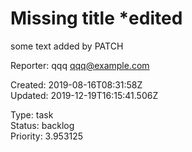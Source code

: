 # Missing title *edited

some text added by PATCH

Reporter: qqq <qqq@example.com>  

Created: 2019-08-16T08:31:58Z  
Updated: 2019-12-19T16:15:41.506Z

Type: task  
Status: backlog  
Priority: 3.953125
